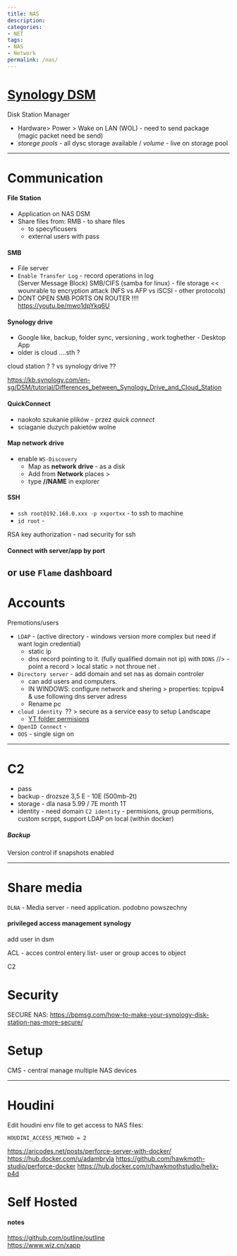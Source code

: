 ```yaml
---
title: NAS
description:
categories:
- NET
tags:
- NAS
- Network
permalink: /nas/
---
```








# [Synology DSM](https://kb.synology.com/en-ca/DSM/help/DSM/AdminCenter/file_winmacnfs_win?version=6)

Disk Station Manager
- Hardware> Power > Wake on LAN (WOL) - need to send package (magic packet need be send)    
- *storege pools* - all dysc storage available / *volume* - live on storage pool

---


# Communication


#### File Station
- Application on NAS DSM
- Share files from: RMB - to share files
   - to specyficusers
   - external users with pass

#### SMB
- File server
- `Enable Transfer Log` - record operations in log  
  (Server Message Block)  SMB/CIFS (samba for linux) - file storage  << wounrable to encryption attack (NFS vs AFP vs iSCSI - other protocols)
-   DONT OPEN SMB PORTS ON ROUTER !!!! https://youtu.be/mwo1dpYkq6U

#### Synology drive
- Google like, backup, folder sync, versioning , work toghether - Desktop App
- older is cloud ....sth ?

cloud station ? ? vs synology drive ??

https://kb.synology.com/en-sg/DSM/tutorial/Differences_between_Synology_Drive_and_Cloud_Station
#### QuickConnect
- naokoło szukanie plików - przez *quick connect*
- sciaganie duzych pakietów wolne


#### Map network drive
- enable `WS-Discovery`
  - Map as **network drive** - as a disk  
  - Add from **Network** places >   
  - type **//NAME** in explorer

#### SSH
- `ssh root@192.168.0.xxx -p xxportxx` - to ssh to machine
- `id root` -

RSA key authorization - nad security for ssh


#### Connect with server/app by port

or use `Flame` dashboard
---

# Accounts
Premotions/users

- `LDAP` - (active directory - windows version more complex but need if want login credential)
  - static ip
  - dns record pointing to it. (fully qualified domain not ip) with `DDNS`
//>   - point a record > local static > not throue net .
- `Directory server` - add domain and set nas as domain controler
    - can add users and computers.
    - IN WINDOWS: configure network and shering > properties: tcpipv4 & use following dns server adress
    - Rename pc
- `cloud identity `?? > secure as a service easy to setup Landscape
    - [YT folder permisions](https://www.youtube.com/watch?v=Hl783Z0Ri6M)
- `OpenID Connect` -
- `OOS` - single sign on
-------

# C2
- pass
- backup  - drozsze 3,5 E - 10E (500mb-2t)
- storage - dla nasa  5.99 / 7E month 1T
- identity - need domain  `C2 identity` - permisions, group permitions, custom scrppt, support LDAP on local (within docker)

##### Backup
Version control if snapshots enabled

----





# Share media

`DLNA` - Media server - need application. podobno powszechny


#### privileged access management synology

add user in dsm    

ACL - acces control  entery list- user or group acces to object




C2

# Security
SECURE NAS: https://bpmsg.com/how-to-make-your-synology-disk-station-nas-more-secure/


# Setup

CMS - central manage multiple NAS devices

------


# Houdini
Edit houdini env file to get access to NAS files:    
```
HOUDINI_ACCESS_METHOD = 2
```
https://aricodes.net/posts/perforce-server-with-docker/
https://hub.docker.com/u/adambryla
https://github.com/hawkmoth-studio/perforce-docker
https://hub.docker.com/r/hawkmothstudio/helix-p4d


# Self Hosted

#### notes
https://github.com/outline/outline  
https://www.wiz.cn/xapp
